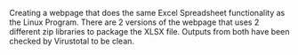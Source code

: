 Creating a webpage that does the same Excel Spreadsheet functionality as the Linux Program. There are 2 versions of the webpage that uses 2 different zip libraries to package the XLSX file. Outputs from both have been checked by Virustotal to be clean.
